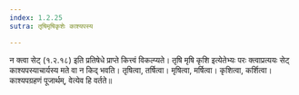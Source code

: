 ```yaml
---
index: 1.2.25
sutra: तृषिमृषिकृशेः काश्यपस्य

---
```

न क्त्वा सेट् (१.२.१८) इति प्रतिषेधे प्राप्ते कित्त्वं विकल्प्यते। तृषि मृषि कृशि इत्येतेभ्यः परः क्त्वाप्रत्ययः सेट् काश्यपस्याचार्यस्य मते वा न किद् भवति। तृषित्वा, तर्षित्वा। मृषित्वा, मर्षित्वा। कृशित्वा, कर्शित्वा। काश्यपग्रहणं पूजार्थम्, वेत्येव हि वर्तते॥